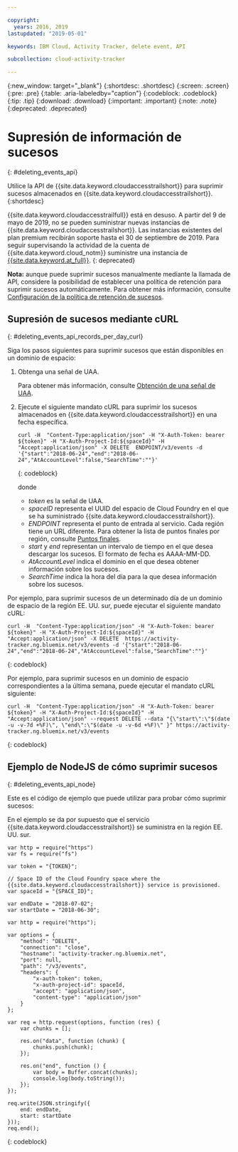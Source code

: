 ```yaml
---

copyright:
  years: 2016, 2019
lastupdated: "2019-05-01"

keywords: IBM Cloud, Activity Tracker, delete event, API

subcollection: cloud-activity-tracker

---
```


{:new_window: target="_blank"}
{:shortdesc: .shortdesc}
{:screen: .screen}
{:pre: .pre}
{:table: .aria-labeledby="caption"}
{:codeblock: .codeblock}
{:tip: .tip}
{:download: .download}
{:important: .important}
{:note: .note}
{:deprecated: .deprecated}


# Supresión de información de sucesos
{: #deleting_events_api}

Utilice la API de {{site.data.keyword.cloudaccesstrailshort}} para suprimir sucesos almacenados en {{site.data.keyword.cloudaccesstrailshort}}.
{:shortdesc}

{{site.data.keyword.cloudaccesstrailfull}} está en desuso. A partir del 9 de mayo de 2019, no se pueden suministrar nuevas instancias de {{site.data.keyword.cloudaccesstrailshort}}. Las instancias existentes del plan premium recibirán soporte hasta el 30 de septiembre de 2019. Para seguir supervisando la actividad de la cuenta de {{site.data.keyword.cloud_notm}} suministre una instancia de [{{site.data.keyword.at_full}}](/docs/services/Activity-Tracker-with-LogDNA?topic=logdnaat-getting-started#getting-started).
{: deprecated}

**Nota:** aunque puede suprimir sucesos manualmente mediante la llamada de API, considere la posibilidad de establecer una política de retención para suprimir sucesos automáticamente. Para obtener más información, consulte [Configuración de la política de retención de sucesos](/docs/services/cloud-activity-tracker/how-to?topic=cloud-activity-tracker-configuring_retention_policy#configuring_retention_policy).

## Supresión de sucesos mediante cURL
{: #deleting_events_api_records_per_day_curl}

Siga los pasos siguientes para suprimir sucesos que están disponibles en un dominio de espacio:

1. Obtenga una señal de UAA.

    Para obtener más información, consulte [Obtención de una señal de UAA](/docs/services/cloud-activity-tracker/reference?topic=cloud-activity-tracker-auth_uaa#auth_uaa).

2. Ejecute el siguiente mandato cURL para suprimir los sucesos almacenados en {{site.data.keyword.cloudaccesstrailshort}} en una fecha específica.

    ```
    curl -H  "Content-Type:application/json" -H "X-Auth-Token: bearer ${token}" -H "X-Auth-Project-Id:${spaceId}" -H "Accept:application/json" -X DELETE  ENDPOINT/v3/events -d '{"start":"2018-06-24","end":"2018-06-24","AtAccountLevel":false,"SearchTime":""}'
    ```
    {: codeblock}

    donde

    * *token* es la señal de UAA.
    * *spaceID* representa el UUID del espacio de Cloud Foundry en el que se ha suministrado {{site.data.keyword.cloudaccesstrailshort}}.
    * *ENDPOINT* representa el punto de entrada al servicio. Cada región tiene un URL diferente. Para obtener la lista de puntos finales por región, consulte [Puntos finales](/docs/services/cloud-activity-tracker/reference?topic=cloud-activity-tracker-ref_endpoints#api_endpoints).
    * *start* y *end* representan un intervalo de tiempo en el que desea descargar los sucesos. El formato de fecha es AAAA-MM-DD. 
    * *AtAccountLevel* indica el dominio en el que desea obtener información sobre los sucesos.
    * *SearchTime* indica la hora del día para la que desea información sobre los sucesos.


Por ejemplo, para suprimir sucesos de un determinado día de un dominio de espacio de la región EE. UU. sur, puede ejecutar el siguiente mandato cURL:

```
curl -H  "Content-Type:application/json" -H "X-Auth-Token: bearer ${token}" -H "X-Auth-Project-Id:${spaceId}" -H "Accept:application/json" -X DELETE  https://activity-tracker.ng.bluemix.net/v3/events -d '{"start":"2018-06-24","end":"2018-06-24","AtAccountLevel":false,"SearchTime":""}'
```
{: codeblock}

Por ejemplo, para suprimir sucesos en un dominio de espacio correspondientes a la última semana, puede ejecutar el mandato cURL siguiente:

```
curl -H  "Content-Type:application/json" -H "X-Auth-Token: bearer ${token}" -H "X-Auth-Project-Id:${spaceId}" -H "Accept:application/json" --request DELETE --data "{\"start\":\"$(date -u -v-7d +%F)\", \"end\":\"$(date -u -v-6d +%F)\" }" https://activity-tracker.ng.bluemix.net/v3/events
```
{: codeblock}


## Ejemplo de NodeJS de cómo suprimir sucesos
{: #deleting_events_api_node}

Este es el código de ejemplo que puede utilizar para probar cómo suprimir sucesos:

En el ejemplo se da por supuesto que el servicio {{site.data.keyword.cloudaccesstrailshort}} se suministra en la región EE. UU. sur. 

```
var http = require("https")
var fs = require("fs")

var token = "{TOKEN}";

// Space ID of the Cloud Foundry space where the {{site.data.keyword.cloudaccesstrailshort}} service is provisioned.
var spaceId = "{SPACE_ID}";

var endDate = "2018-07-02";
var startDate = "2018-06-30";

var http = require("https");

var options = {
    "method": "DELETE",
    "connection": "close",
    "hostname": "activity-tracker.ng.bluemix.net",
    "port": null,
    "path": "/v3/events",
    "headers": {
        "x-auth-token": token,
        "x-auth-project-id": spaceId,
        "accept": "application/json",
        "content-type": "application/json"
    }
};

var req = http.request(options, function (res) {
    var chunks = [];

    res.on("data", function (chunk) {
        chunks.push(chunk);
    });

    res.on("end", function () {
        var body = Buffer.concat(chunks);
        console.log(body.toString());
    });
});

req.write(JSON.stringify({
    end: endDate,
    start: startDate
}));
req.end();
```
{: codeblock}


